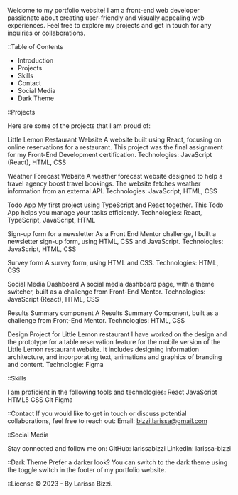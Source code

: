 Welcome to my portfolio website! I am a front-end web developer passionate about creating user-friendly and visually appealing web experiences. Feel free to explore my projects and get in touch for any inquiries or collaborations.

::Table of Contents
- Introduction
- Projects
- Skills
- Contact
- Social Media
- Dark Theme


::Projects

Here are some of the projects that I am proud of:

Little Lemon Restaurant Website
A website built using React, focusing on online reservations for a restaurant. This project was the final assignment for my Front-End Development certification.
Technologies: JavaScript (React), HTML, CSS

Weather Forecast Website
A weather forecast website designed to help a travel agency boost travel bookings. The website fetches weather information from an external API.
Technologies: JavaScript, HTML, CSS

Todo App
My first project using TypeScript and React together. This Todo App helps you manage your tasks efficiently.
Technologies: React, TypeScript, JavaScript, HTML

Sign-up form for a newsletter
As a Front End Mentor challenge, I built a newsletter sign-up form, using HTML, CSS and JavaScript.
Technologies: JavaScript, HTML, CSS

Survey form
A survey form, using HTML and CSS.
Technologies: HTML, CSS

Social Media Dashboard
A social media dashboard page, with a theme switcher, built as a challenge from Front-End Mentor.
Technologies: JavaScript (React), HTML, CSS

Results Summary component
A Results Summary Component, built as a challenge from Front-End Mentor.
Technologies: HTML, CSS

Design Project for Little Lemon restaurant
I have worked on the design and the prototype for a table reservation feature for the mobile version of
the Little Lemon restaurant website. It includes designing information architecture, and incorporating
text, animations and graphics of branding and content.
Technologie: Figma


::Skills

I am proficient in the following tools and technologies:
React
JavaScript
HTML5
CSS
Git
Figma


::Contact
If you would like to get in touch or discuss potential collaborations, feel free to reach out:
Email: bizzi.larissa@gmail.com


::Social Media

Stay connected and follow me on:
GitHub: larissabizzi
LinkedIn: larissa-bizzi


::Dark Theme
Prefer a darker look? You can switch to the dark theme using the toggle switch in the footer of my portfolio website.


::License
© 2023 - By Larissa Bizzi.
